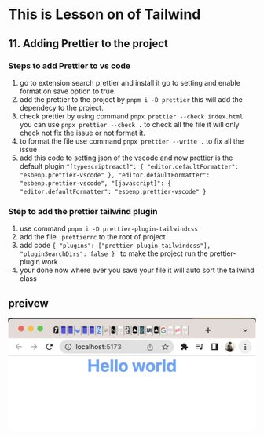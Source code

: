 # This is Lesson on of Tailwind

## 11. Adding Prettier to the project

### Steps to add Prettier to vs code

1. go to extension search prettier and install it go to setting and enable format on save option to true.
2. add the prettier to the project by `pnpm i -D prettier` this will add the dependecy to the project.
3. check prettier by using command `pnpx prettier --check index.html` you can use `pnpx prettier --check .` to check all the file it will only check not fix the issue or not format it.
4. to format the file use command `pnpx prettier --write .` to fix all the issue
5. add this code to setting.json of the vscode and now prettier is the default plugin
   `"[typescriptreact]": {
     "editor.defaultFormatter": "esbenp.prettier-vscode"
 },
 "editor.defaultFormatter": "esbenp.prettier-vscode",
 "[javascript]": {
   "editor.defaultFormatter": "esbenp.prettier-vscode"
 }`

### Step to add the prettier tailwind plugin

1. use command `pnpm i -D prettier-plugin-tailwindcss`
2. add the file `.prettierrc` to the root of project
3. add code
   `{ "plugins": ["prettier-plugin-tailwindcss"], "pluginSearchDirs": false }
`
   to make the project run the prettier-plugin work
4. your done now where ever you save your file it will auto sort the tailwind class

## preivew

![alt text](preview.png)
